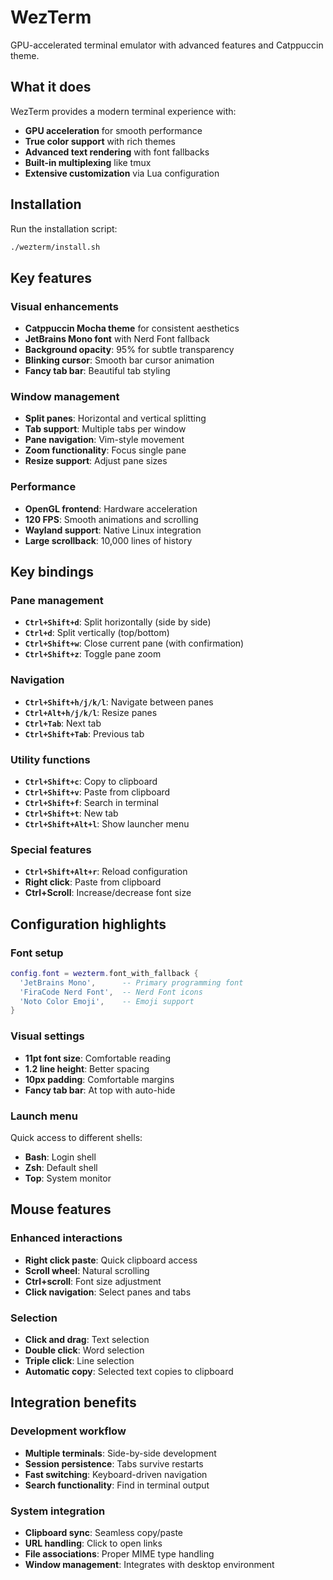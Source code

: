 # WezTerm

GPU-accelerated terminal emulator with advanced features and Catppuccin theme.

## What it does

WezTerm provides a modern terminal experience with:
- **GPU acceleration** for smooth performance
- **True color support** with rich themes
- **Advanced text rendering** with font fallbacks
- **Built-in multiplexing** like tmux
- **Extensive customization** via Lua configuration

## Installation

Run the installation script:

```bash
./wezterm/install.sh
```

## Key features

### Visual enhancements
- **Catppuccin Mocha theme** for consistent aesthetics
- **JetBrains Mono font** with Nerd Font fallback
- **Background opacity**: 95% for subtle transparency
- **Blinking cursor**: Smooth bar cursor animation
- **Fancy tab bar**: Beautiful tab styling

### Window management
- **Split panes**: Horizontal and vertical splitting
- **Tab support**: Multiple tabs per window
- **Pane navigation**: Vim-style movement
- **Zoom functionality**: Focus single pane
- **Resize support**: Adjust pane sizes

### Performance
- **OpenGL frontend**: Hardware acceleration
- **120 FPS**: Smooth animations and scrolling
- **Wayland support**: Native Linux integration
- **Large scrollback**: 10,000 lines of history

## Key bindings

### Pane management
- **`Ctrl+Shift+d`**: Split horizontally (side by side)
- **`Ctrl+d`**: Split vertically (top/bottom)
- **`Ctrl+Shift+w`**: Close current pane (with confirmation)
- **`Ctrl+Shift+z`**: Toggle pane zoom

### Navigation
- **`Ctrl+Shift+h/j/k/l`**: Navigate between panes
- **`Ctrl+Alt+h/j/k/l`**: Resize panes
- **`Ctrl+Tab`**: Next tab
- **`Ctrl+Shift+Tab`**: Previous tab

### Utility functions
- **`Ctrl+Shift+c`**: Copy to clipboard
- **`Ctrl+Shift+v`**: Paste from clipboard
- **`Ctrl+Shift+f`**: Search in terminal
- **`Ctrl+Shift+t`**: New tab
- **`Ctrl+Shift+Alt+l`**: Show launcher menu

### Special features
- **`Ctrl+Shift+Alt+r`**: Reload configuration
- **Right click**: Paste from clipboard
- **Ctrl+Scroll**: Increase/decrease font size

## Configuration highlights

### Font setup
```lua
config.font = wezterm.font_with_fallback {
  'JetBrains Mono',      -- Primary programming font
  'FiraCode Nerd Font',  -- Nerd Font icons
  'Noto Color Emoji',    -- Emoji support
}
```

### Visual settings
- **11pt font size**: Comfortable reading
- **1.2 line height**: Better spacing
- **10px padding**: Comfortable margins
- **Fancy tab bar**: At top with auto-hide

### Launch menu
Quick access to different shells:
- **Bash**: Login shell
- **Zsh**: Default shell
- **Top**: System monitor

## Mouse features

### Enhanced interactions
- **Right click paste**: Quick clipboard access
- **Scroll wheel**: Natural scrolling
- **Ctrl+scroll**: Font size adjustment
- **Click navigation**: Select panes and tabs

### Selection
- **Click and drag**: Text selection
- **Double click**: Word selection
- **Triple click**: Line selection
- **Automatic copy**: Selected text copies to clipboard

## Integration benefits

### Development workflow
- **Multiple terminals**: Side-by-side development
- **Session persistence**: Tabs survive restarts
- **Fast switching**: Keyboard-driven navigation
- **Search functionality**: Find in terminal output

### System integration
- **Clipboard sync**: Seamless copy/paste
- **URL handling**: Click to open links
- **File associations**: Proper MIME type handling
- **Window management**: Integrates with desktop environment
